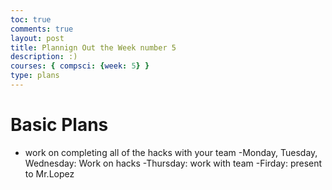 ```yaml
---
toc: true
comments: true
layout: post
title: Plannign Out the Week number 5
description: :)
courses: { compsci: {week: 5} }
type: plans
---
```


# Basic Plans
- work on completing all of the hacks with your team 
-Monday, Tuesday, Wednesday: Work on hacks
-Thursday: work with team
-Firday: present to Mr.Lopez